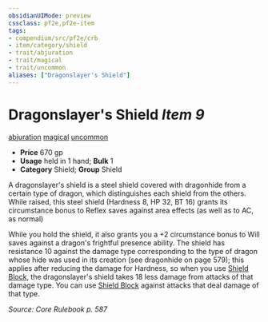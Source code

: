 ```yaml
---
obsidianUIMode: preview
cssclass: pf2e,pf2e-item
tags:
- compendium/src/pf2e/crb
- item/category/shield
- trait/abjuration
- trait/magical
- trait/uncommon
aliases: ["Dragonslayer's Shield"]
---
```

# Dragonslayer's Shield *Item 9*  
[abjuration](../../../rules/traits/abjuration.md)  [magical](../../../rules/traits/magical.md)  [uncommon](../../../rules/traits/uncommon.md)  

- **Price** 670 gp
- **Usage** held in 1 hand; **Bulk** 1
- **Category** Shield; **Group** Shield 

A dragonslayer's shield is a steel shield covered with dragonhide from a certain type of dragon, which distinguishes each shield from the others. While raised, this steel shield (Hardness 8, HP 32, BT 16) grants its circumstance bonus to Reflex saves against area effects (as well as to AC, as normal)

While you hold the shield, it also grants you a +2 circumstance bonus to Will saves against a dragon's frightful presence ability. The shield has resistance 10 against the damage type corresponding to the type of dragon whose hide was used in its creation (see dragonhide on page 579); this applies after reducing the damage for Hardness, so when you use [Shield Block](../../feats/shield-block.md), the dragonslayer's shield takes 18 less damage from attacks of that damage type. You can use [Shield Block](../../feats/shield-block.md) against attacks that deal damage of that type.

*Source: Core Rulebook p. 587*